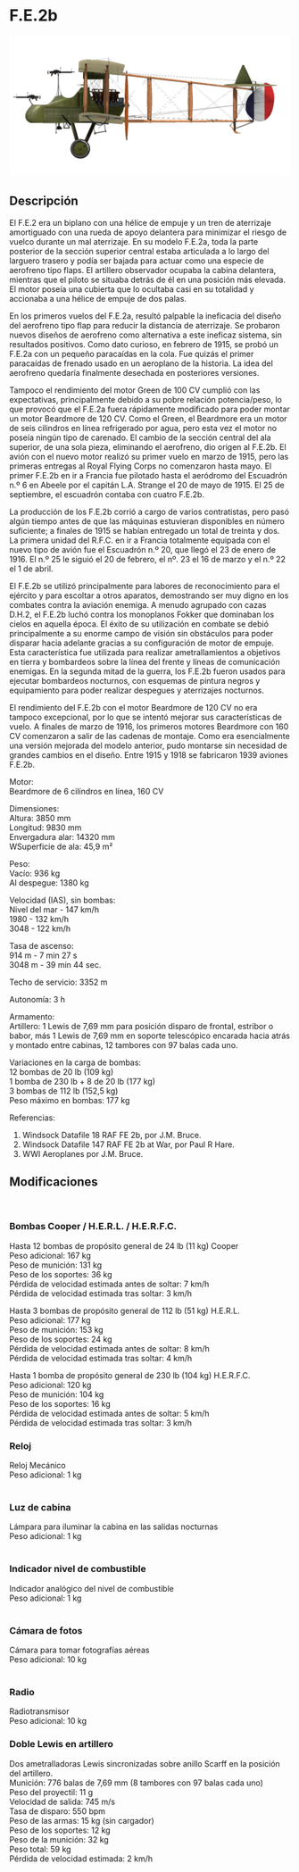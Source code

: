 # F.E.2b  
  
![fe2b](../images/fe2b.png)  
  
## Descripción  
  
El F.E.2 era un biplano con una hélice de empuje y un tren de aterrizaje amortiguado con una rueda de apoyo delantera para minimizar el riesgo de vuelco durante un mal aterrizaje. En su modelo F.E.2a, toda la parte posterior de la sección superior central estaba articulada a lo largo del larguero trasero y podía ser bajada para actuar como una especie de aerofreno tipo flaps. El artillero observador ocupaba la cabina delantera, mientras que el piloto se situaba detrás de él en una posición más elevada. El motor poseía una cubierta que lo ocultaba casi en su totalidad y accionaba a una hélice de empuje de dos palas.  
  
En los primeros vuelos del F.E.2a, resultó palpable la ineficacia del diseño del aerofreno tipo flap para reducir la distancia de aterrizaje. Se probaron nuevos diseños de aerofreno como alternativa a este ineficaz sistema, sin resultados positivos. Como dato curioso, en febrero de 1915, se probó un F.E.2a con un pequeño paracaídas en la cola. Fue quizás el primer paracaídas de frenado usado en un aeroplano de la historia. La idea del aerofreno quedaría finalmente desechada en posteriores versiones.  
  
Tampoco el rendimiento del motor Green de 100 CV cumplió con las expectativas, principalmente debido a su pobre relación potencia/peso, lo que provocó que el F.E.2a fuera rápidamente modificado para poder montar un motor Beardmore de 120 CV. Como el Green, el Beardmore era un motor de seis cilindros en línea refrigerado por agua, pero esta vez el motor no poseía ningún tipo de carenado. El cambio de la sección central del ala superior, de una sola pieza, eliminando el aerofreno, dio origen al F.E.2b. El avión con el nuevo motor realizó su primer vuelo en marzo de 1915, pero las primeras entregas al Royal Flying Corps no comenzaron hasta mayo. El primer F.E.2b en ir a Francia fue pilotado hasta el aeródromo del Escuadrón n.º 6 en Abeele por el capitán L.A. Strange el 20 de mayo de 1915. El 25 de septiembre, el escuadrón contaba con cuatro F.E.2b.  
  
La producción de los F.E.2b corrió a cargo de varios contratistas, pero pasó algún tiempo antes de que las máquinas estuvieran disponibles en número suficiente; a finales de 1915 se habían entregado un total de treinta y dos. La primera unidad del R.F.C. en ir a Francia totalmente equipada con el nuevo tipo de avión fue el Escuadrón n.º 20, que llegó el 23 de enero de 1916. El n.º 25 le siguió el 20 de febrero, el nº. 23 el 16 de marzo y el n.º 22 el 1 de abril.  
  
El F.E.2b se utilizó principalmente para labores de reconocimiento para el ejército y para escoltar a otros aparatos, demostrando ser muy digno en los combates contra la aviación enemiga. A menudo agrupado con cazas D.H.2, el F.E.2b luchó contra los monoplanos Fokker que dominaban los cielos en aquella época. El éxito de su utilización en combate se debió principalmente a su enorme campo de visión sin obstáculos para poder disparar hacia adelante gracias a su configuración de motor de empuje. Esta característica fue utilizada para realizar ametrallamientos a objetivos en tierra y bombardeos sobre la línea del frente y líneas de comunicación enemigas. En la segunda mitad de la guerra, los F.E.2b fueron usados para ejecutar bombardeos nocturnos, con esquemas de pintura negros y equipamiento para poder realizar despegues y aterrizajes nocturnos.  
  
El rendimiento del F.E.2b con el motor Beardmore de 120 CV no era tampoco excepcional, por lo que se intentó mejorar sus características de vuelo. A finales de marzo de 1916, los primeros motores Beardmore con 160 CV comenzaron a salir de las cadenas de montaje. Como era esencialmente una versión mejorada del modelo anterior, pudo montarse sin necesidad de grandes cambios en el diseño. Entre 1915 y 1918 se fabricaron 1939 aviones F.E.2b.  
  
Motor:  
Beardmore de 6 cilíndros en línea, 160 CV  
  
Dimensiones:  
Altura: 3850 mm  
Longitud: 9830 mm  
Envergadura alar: 14320 mm  
WSuperficie de ala: 45,9 m²  
  
Peso:  
Vacío: 936 kg  
Al despegue: 1380 kg  
  
Velocidad (IAS), sin bombas:  
Nivel del mar - 147 km/h  
1980 - 132 km/h  
3048 - 122 km/h  
  
Tasa de ascenso:  
 914 m - 7 min 27 s  
3048 m - 39 min 44 sec.  
  
Techo de servicio: 3352 m  
  
Autonomía: 3 h  
  
Armamento:  
Artillero: 1 Lewis de 7,69 mm para posición disparo de frontal, estribor o babor, más 1 Lewis de 7,69 mm en soporte telescópico encarada hacia atrás y montado entre cabinas, 12 tambores con 97 balas cada uno.  
  
Variaciones en la carga de bombas:  
12 bombas de 20 lb (109 kg)  
1 bomba de 230 lb + 8 de 20 lb (177 kg)  
3 bombas de 112 lb (152,5 kg)  
Peso máximo en bombas: 177 kg  
  
Referencias:  
1) Windsock Datafile 18 RAF FE 2b, por J.M. Bruce.  
2) Windsock Datafile 147 RAF FE 2b at War, por Paul R Hare.  
2) WWI Aeroplanes por J.M. Bruce.  
  
## Modificaciones  
  ﻿
  
### Bombas Cooper / H.E.R.L. / H.E.R.F.C.  
  
Hasta 12 bombas de propósito general de 24 lb (11 kg) Cooper  
Peso adicional: 167 kg  
Peso de munición: 131 kg  
Peso de los soportes: 36 kg  
Pérdida de velocidad estimada antes de soltar: 7 km/h  
Pérdida de velocidad estimada tras soltar: 3 km/h  
  
Hasta 3 bombas de propósito general de 112 lb (51 kg) H.E.R.L.  
Peso adicional: 177 kg  
Peso de munición: 153 kg  
Peso de los soportes: 24 kg  
Pérdida de velocidad estimada antes de soltar: 8 km/h  
Pérdida de velocidad estimada tras soltar: 4 km/h  
  
Hasta 1 bomba de propósito general de 230 lb (104 kg) H.E.R.F.C.  
Peso adicional: 120 kg  
Peso de munición: 104 kg  
Peso de los soportes: 16 kg  
Pérdida de velocidad estimada antes de soltar: 5 km/h  
Pérdida de velocidad estimada tras soltar: 3 km/h  ﻿
  
### Reloj  
  
Reloj Mecánico  
Peso adicional: 1 kg  
  ﻿
  
### Luz de cabina  
  
Lámpara para iluminar la cabina en las salidas nocturnas  
Peso adicional: 1 kg  
  ﻿
  
### Indicador nivel de combustible  
  
Indicador analógico del nivel de combustible  
Peso adicional: 1 kg  
  ﻿
  
### Cámara de fotos  
  
Cámara para tomar fotografías aéreas  
Peso adicional: 10 kg  
  ﻿
  
### Radio  
  
Radiotransmisor  
Peso adicional: 10 kg  ﻿
  
### Doble Lewis en artillero  
  
Dos ametralladoras Lewis sincronizadas sobre anillo Scarff en la posición del artillero.  
Munición: 776 balas de 7,69 mm (8 tambores con 97 balas cada uno)  
Peso del proyectil: 11 g  
Velocidad de salida: 745 m/s  
Tasa de disparo: 550 bpm  
Peso de las armas: 15 kg (sin cargador)  
Peso de los soportes: 12 kg  
Peso de la munición: 32 kg  
Peso total: 59 kg  
Pérdida de velocidad estimada: 2 km/h  